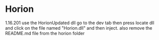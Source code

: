 # Horion
1.16.201 use the HorionUpdated dll
go to the dev tab then press locate dll and click on the file named "Horion.dll" and then inject.
also remove the README.md file from the horion folder
